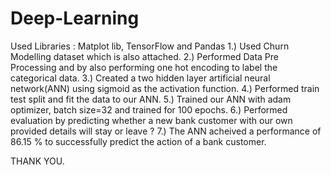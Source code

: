 # Deep-Learning
Used Libraries : Matplot lib, TensorFlow and Pandas
1.) Used Churn Modelling dataset which is also attached.
2.) Performed Data Pre Processing and by also performing one hot encoding to label the categorical data.
3.) Created a two hidden layer artificial neural network(ANN) using sigmoid as the activation function.
4.) Performed train test split and fit the data to our ANN. 
5.) Trained our ANN with adam optimizer, batch size=32 and trained for 100 epochs.
6.) Performed evaluation by predicting whether a new bank customer with our own provided details will stay or leave ?
7.) The ANN acheived a performance of 86.15 % to successfully predict the action of a bank customer.

THANK YOU.
